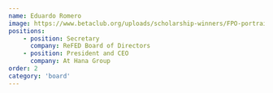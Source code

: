 ```yaml
---
name: Eduardo Romero
image: https://www.betaclub.org/uploads/scholarship-winners/FPO-portrait.jpg
positions: 
    - position: Secretary
      company: ReFED Board of Directors
    - position: President and CEO
      company: At Hana Group
order: 2
category: 'board'
---
```

